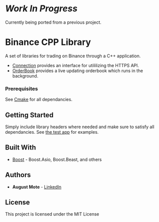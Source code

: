 # *Work In Progress*

Currently being ported from a previous project.

# Binance CPP Library

A set of libraries for trading on Binance through a C++ application.

* [Connection](https://github.com/Beavergus/Binance-Trading-Platform/tree/master/Connection) provides an interface for utililizing the HTTPS API.
* [OrderBook](https://github.com/Beavergus/Binance-Trading-Platform/tree/master/OrderBook) provides a live updating orderbook which runs in the background.

### Prerequisites

See [Cmake](https://github.com/Beavergus/Binance-Trading-Platform/blob/master/CMakeLists.txt) for all dependancies.

## Getting Started

Simply include library headers where needed and make sure to satisfy all dependancies.
See [the test app](https://github.com/Beavergus/Binance-Trading-Platform/blob/master/TestApp/main.cpp) for examples.

## Built With

* [Boost](https://www.boost.org/) - Boost.Asio, Boost.Beast, and others

## Authors

* **August Mote** - [LinkedIn](https://www.linkedin.com/in/augustjmote/)

## License

This project is licensed under the MIT License
